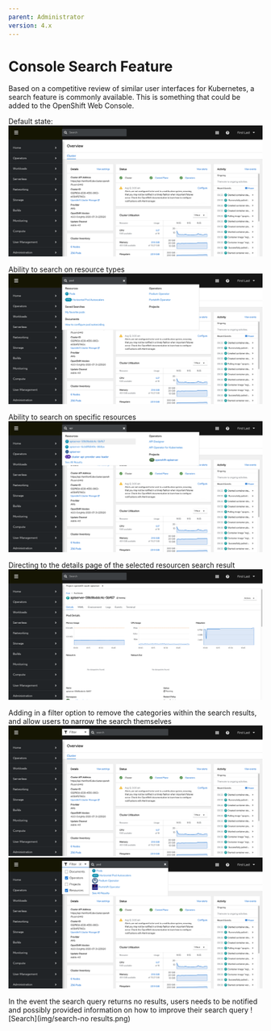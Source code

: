 ```yaml
---
parent: Administrator
version: 4.x
---
```


# Console Search Feature

Based on a competitive review of similar user interfaces for Kubernetes, a search feature is commonly available. This is something that could be added to the OpenShift Web Console.

Default state:
![Search](img/search-1.png)

Ability to search on resource types
![Search](img/search-2.png)

Ability to search on specific resources 
![Search](img/search-3.png)

Directing to the details page of the selected resourcen search result
![Search](img/search-4.png)

Adding in a filter option to remove the categories within the search results, and allow users to narrow the search themselves
![Search](img/search-v2-1.png)
![Search](img/search-v2-2.png)

In the event the search query returns no results, users needs to be notified and possibly provided information on how to improve their search query
![Search](img/search-no results.png)


